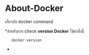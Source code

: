 # About-Docker
เกี่ยวกับ docker command

*สำหรับการ check **version Docker** ใช้คำสั่งนี้ 
 ```
    docker version
 ```

 *
